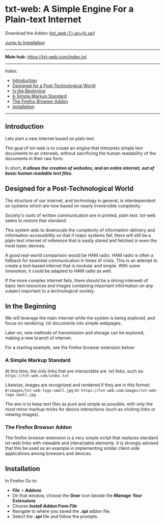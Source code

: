# txt-web: A Simple Engine For a Plain-text Internet

Download the Addon ([txt_web-1.1-an+fx.xpi](https://github.com/the-switchboard/txt-web/raw/master/addon/txt_web-1.1.1-an%2Bfx.xpi))

[Jump to Installation](#installation)

---

**Main hub:** https://txt-web.com/index.txt

---

Index:
- [Introduction](introduction)
- [Designed for a Post-Technological World](designed-for-a-post-technological-world)
- [In the Beginning](in-the-beginning)
- [A Simple Markup Standard](a-simple-markup-standard)
- [The Firefox Browser Addon](the-firefox-browser-addon)
- [Installation](installation)
---

## Introduction

Lets start a new internet based on plain text.

The goal of txt-web is to create an engine that interprets simple text documents to an interweb, without sacrificing the human readability of the documents in their raw form.

In short, ***it allows the creation of websites, and an entire internet, out of basic human readable text files***.

## Designed for a Post-Technological World

The structure of our internet, and technology in general, is interdependent on systems which are now based on nearly irreversible complexity.

Society's roots of written communication are in printed, plain text. txt-web seeks to restore that standard.

This system aids to downscale the complexity of information-delivery and information-accessibility so that if major systems fail, there will still be a plain-text internet of reference that is easily stored and fetched in even the most basic devices.

A good real-world comparison would be HAM radio. HAM radio is often a fallback for essential communication in times of crisis. This is an attempt to create a text-based internet that is modular and simple. With some innovation, it could be adapted to HAM radio as well.

If the more complex internet fails, there should be a strong interweb of basic text resources and images containing important information on any subject important to a technological society.

## In the Beginning
We will leverage the main internet while the system is being explored, and focus on rendering .txt documents into simple webpages.

Later on, new methods of transmission and storage can be explored, making a new branch of internet.

For a starting example, see the firefox browser extension below:

### A Simple Markup Standard

At this time, the only links that are interactable are .txt links, such as:
`https://txt-web.com/index.txt`

Likewise, images are recognized and rendered if they are in this format:
`#/images/txt-web-logo-small.jpg`
or:
`https://txt-web.com/images/txt-web-logo-small.jpg`

The aim is to keep text files as pure and simple as possible, with only the most minor markup-tricks for device interactions (such as clicking links or viewing images).

### The Firefox Browser Addon
The firefox browser extension is a very simple script that replaces standard txt-web links with viewable and interactable elements. It is strongly advised that this be used as an example in implementing similar client-side applications among browsers and devices.

## Installation

In Firefox Go to:
- ***File*** > ***Addons***
- On that window, choose the ***Gear*** icon beside the ***Manage Your Extensions***
- Choose ***Install Addon From File***
- Navigate to where you saved the ***.xpi*** addon file.
- Select the ***.xpi*** file and follow the prompts.

